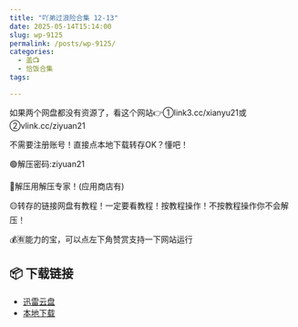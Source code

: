 ```yaml
---
title: "吖弟过浪险合集 12-13"
date: 2025-05-14T15:14:00
slug: wp-9125
permalink: /posts/wp-9125/
categories:
  - 盖📺
  - 恰饭合集
tags:

---
```


如果两个网盘都没有资源了，看这个网站👉①link3.cc/xianyu21或②vlink.cc/ziyuan21

不需要注册账号！直接点本地下载转存OK？懂吧！

🟢解压密码:ziyuan21

🔵解压用解压专家！(应用商店有)

🟡转存的链接网盘有教程！一定要看教程！按教程操作！不按教程操作你不会解压！

💰🈶能力的宝，可以点左下角赞赏支持一下网站运行

## 📦 下载链接
- [迅雷云盘](https://blziyuan21.com/pay-download/9125?key=9d31b2fb42&down_id=0)
- [本地下载](https://blziyuan21.com/pay-download/9125?key=9d31b2fb42&down_id=1)

